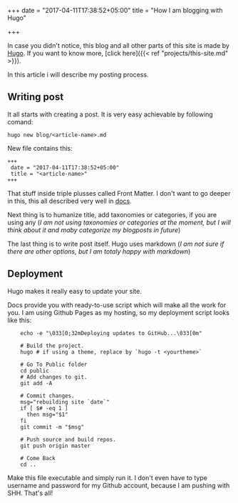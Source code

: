 +++
date = "2017-04-11T17:38:52+05:00"
title = "How I am blogging with Hugo"

+++

In case you didn't notice, this blog and all other parts of this site is made by [Hugo](https://gohugo.io).  If you want to know more, [click here]({{< ref "projects/this-site.md" >}}).

In this article i will describe my posting process.
<!--more-->
## Writing post

It all starts with creating a post. It is very easy achievable by following comand:

    hugo new blog/<article-name>.md

New file contains this: 

    +++
     date = "2017-04-11T17:38:52+05:00"
     title = "<article-name>"  
    +++
    
That stuff inside triple plusses called Front Matter. I don't want to go deeper in this, this all described very well in [docs](https://gohugo.io/content/front-matter/).

Next thing is to humanize title, add taxonomies or categories, if you are using any (*I am not using taxonomies or categories at the moment, but I will think about it and maby categorize my blogposts in future*)

The last thing is to write post itself. Hugo uses markdown (*I am not sure if there are other options, but I am totaly happy with markdown*)

## Deployment

Hugo makes it really easy to update your site. 

Docs provide you with ready-to-use script which will make all the work for you. I am using Github Pages as my hosting, so my deployment script looks like this:

``` deploy.sh:        
    echo -e "\033[0;32mDeploying updates to GitHub...\033[0m"
    
    # Build the project.
    hugo # if using a theme, replace by `hugo -t <yourtheme>`
    
    # Go To Public folder
    cd public
    # Add changes to git.
    git add -A
    
    # Commit changes.
    msg="rebuilding site `date`"
    if [ $# -eq 1 ]
      then msg="$1"
    fi
    git commit -m "$msg"
    
    # Push source and build repos.
    git push origin master
        
    # Come Back
    cd ..
```

Make this file executable and simply run it. I don't even have to type username and password for my Github account, because I am pushing with SHH. That's all!



